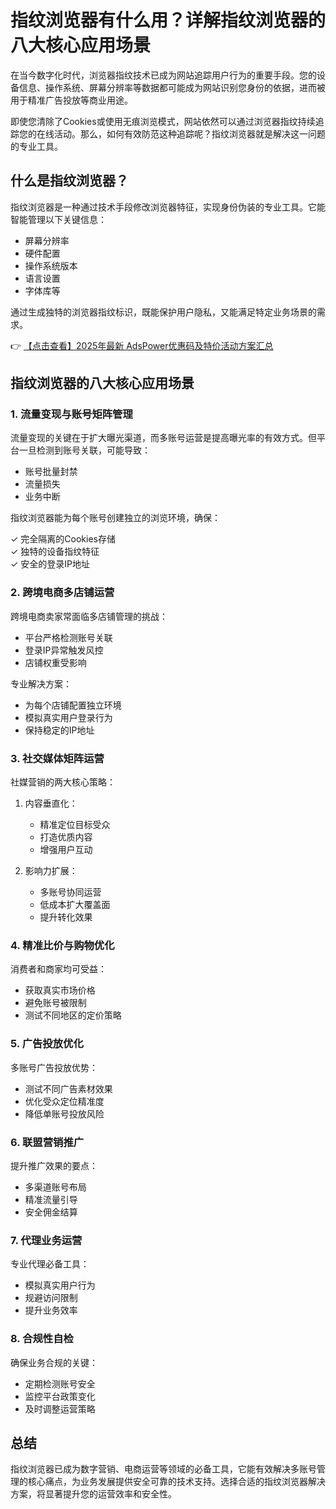 # 指纹浏览器有什么用？详解指纹浏览器的八大核心应用场景

在当今数字化时代，浏览器指纹技术已成为网站追踪用户行为的重要手段。您的设备信息、操作系统、屏幕分辨率等数据都可能成为网站识别您身份的依据，进而被用于精准广告投放等商业用途。

即使您清除了Cookies或使用无痕浏览模式，网站依然可以通过浏览器指纹持续追踪您的在线活动。那么，如何有效防范这种追踪呢？指纹浏览器就是解决这一问题的专业工具。

## 什么是指纹浏览器？

指纹浏览器是一种通过技术手段修改浏览器特征，实现身份伪装的专业工具。它能智能管理以下关键信息：

- 屏幕分辨率
- 硬件配置
- 操作系统版本
- 语言设置
- 字体库等

通过生成独特的浏览器指纹标识，既能保护用户隐私，又能满足特定业务场景的需求。

👉 [【点击查看】2025年最新 AdsPower优惠码及特价活动方案汇总](https://bit.ly/adspower_free)

## 指纹浏览器的八大核心应用场景

### 1. 流量变现与账号矩阵管理

流量变现的关键在于扩大曝光渠道，而多账号运营是提高曝光率的有效方式。但平台一旦检测到账号关联，可能导致：

- 账号批量封禁
- 流量损失
- 业务中断

指纹浏览器能为每个账号创建独立的浏览环境，确保：

✓ 完全隔离的Cookies存储  
✓ 独特的设备指纹特征  
✓ 安全的登录IP地址  

### 2. 跨境电商多店铺运营

跨境电商卖家常面临多店铺管理的挑战：

- 平台严格检测账号关联
- 登录IP异常触发风控
- 店铺权重受影响

专业解决方案：
- 为每个店铺配置独立环境
- 模拟真实用户登录行为
- 保持稳定的IP地址

### 3. 社交媒体矩阵运营

社媒营销的两大核心策略：

1. 内容垂直化：
   - 精准定位目标受众
   - 打造优质内容
   - 增强用户互动

2. 影响力扩展：
   - 多账号协同运营
   - 低成本扩大覆盖面
   - 提升转化效果

### 4. 精准比价与购物优化

消费者和商家均可受益：
- 获取真实市场价格
- 避免账号被限制
- 测试不同地区的定价策略

### 5. 广告投放优化

多账号广告投放优势：
- 测试不同广告素材效果
- 优化受众定位精准度
- 降低单账号投放风险

### 6. 联盟营销推广

提升推广效果的要点：
- 多渠道账号布局
- 精准流量引导
- 安全佣金结算

### 7. 代理业务运营

专业代理必备工具：
- 模拟真实用户行为
- 规避访问限制
- 提升业务效率

### 8. 合规性自检

确保业务合规的关键：
- 定期检测账号安全
- 监控平台政策变化
- 及时调整运营策略

## 总结

指纹浏览器已成为数字营销、电商运营等领域的必备工具，它能有效解决多账号管理的核心痛点，为业务发展提供安全可靠的技术支持。选择合适的指纹浏览器解决方案，将显著提升您的运营效率和安全性。